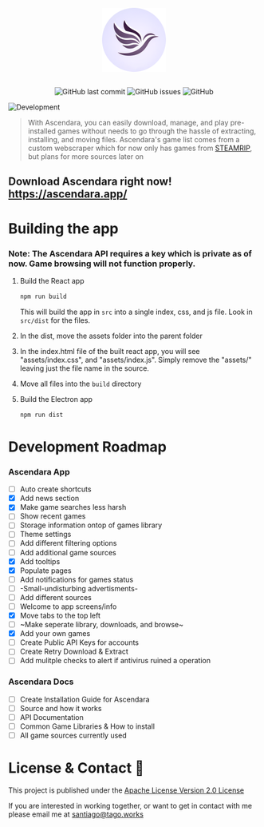 <div align="center">
    </a>
    <br />
    <img align="center" width="128" height="128" src="./readme/ascendara.png">
    <br />
    <br />
    
    
   ![GitHub last commit](https://img.shields.io/github/last-commit/t-a-g-o/ascendara)
   ![GitHub issues](https://img.shields.io/github/issues-raw/t-a-g-o/ascendara)
   ![GitHub](https://img.shields.io/github/license/t-a-g-o/ascendara)
    
</div>

![Development](https://img.shields.io/badge/UNDER%20DEVELOPMENT-FF3100)


> With Ascendara, you can easily download, manage, and play pre-installed games without needs to go through the hassle of extracting, installing, and moving files. Ascendara's game list comes from a custom webscraper which for now only has games from [STEAMRIP](https://steamrip.com/), but plans for more sources later on

## Download Ascendara right now! https://ascendara.app/

# Building the app
### Note: The Ascendara API requires a key which is private as of now. Game browsing will not function properly.

1. Build the React app
    ```sh
    npm run build
    ```
    This will build the app in `src` into a single index, css, and js file. Look in `src/dist` for the files.

2. In the dist, move the assets folder into the parent folder

3. In the index.html file of the built react app, you will see "assets/index.css", and "assets/index.js". Simply remove the "assets/" leaving just the file
   name in the source.

4. Move all files into the `build` directory

5. Build the Electron app
   ```sh
   npm run dist
   ```


# Development Roadmap

### Ascendara App
- [ ] Auto create shortcuts
- [x] Add news section
- [x] Make game searches less harsh
- [ ] Show recent games
- [ ] Storage information ontop of games library
- [ ] Theme settings
- [ ] Add different filtering options
- [ ] Add additional game sources
- [x] Add tooltips
- [x] Populate pages
- [ ] Add notifications for games status
- [ ] -Small-undisturbing advertisments-
- [ ] Add different sources
- [ ] Welcome to app screens/info
- [x] Move tabs to the top left
- [ ] ~Make seperate library, downloads, and browse~
- [x] Add your own games
- [ ] Create Public API Keys for accounts
- [ ] Create Retry Download & Extract
- [ ] Add mulitple checks to alert if antivirus ruined a operation

### Ascendara Docs
- [ ] Create Installation Guide for Ascendara
- [ ] Source and how it works
- [ ] API Documentation
- [ ] Common Game Libraries & How to install
- [ ] All game sources currently used

# License & Contact 📃
This project is published under the [Apache License Version 2.0 License](./LICENSE)

If you are interested in working together, or want to get in contact with me please email me at santiago@tago.works
